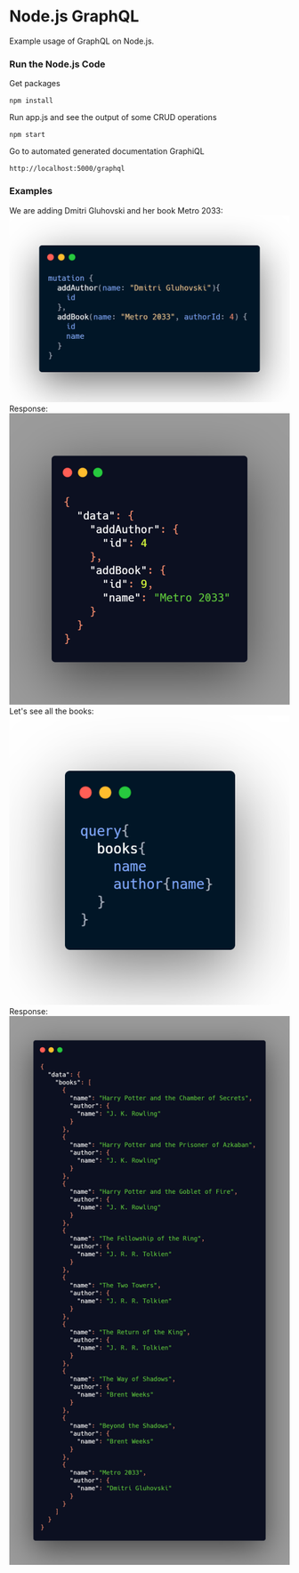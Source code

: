 # Node.js GraphQL

Example usage of GraphQL on Node.js.

### Run the Node.js Code

Get packages

```
npm install
```

Run app.js and see the output of some CRUD operations

```
npm start
```

Go to automated generated documentation GraphiQL

```
http://localhost:5000/graphql
```

### Examples

We are adding Dmitri Gluhovski and her book Metro 2033:\
![mutation](/examples/mutation.png)\
Response:\
![mutation_response](/examples/mutation_response.png)\
Let's see all the books:\
![query](/examples/query.png)\
Response:\
![query_response](/examples/query_response.png)
